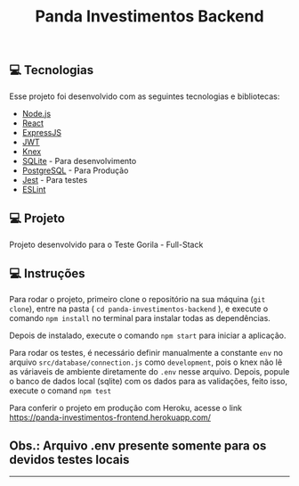 <h1 align="center">
  Panda Investimentos Backend
</h1>

<br>

## 💻 Tecnologias

Esse projeto foi desenvolvido com as seguintes tecnologias e bibliotecas:

- [Node.js](https://nodejs.org/en/)
- [React](https://reactjs.org)
- [ExpressJS](https://expressjs.com/)
- [JWT](https://jwt.io/)
- [Knex](http://knexjs.org/)
- [SQLite](https://www.sqlite.org/index.html) - Para desenvolvimento
- [PostgreSQL](https://www.postgresql.org/) - Para Produção
- [Jest](https://jestjs.io/) - Para testes
- [ESLint](https://eslint.org/)

## 💻 Projeto

Projeto desenvolvido para o Teste Gorila - Full-Stack

## 💻 Instruções

Para rodar o projeto, primeiro clone o repositório na sua máquina (`git clone`), entre na pasta ( `cd panda-investimentos-backend` ), e execute o comando `npm install` no terminal para instalar todas as dependências. 

Depois de instalado, execute o comando `npm start` para iniciar a aplicação.

Para rodar os testes, é necessário definir manualmente a constante `env` no arquivo `src/database/connection.js` como `development`, pois o knex não lê as váriaveis de ambiente diretamente do `.env` nesse arquivo.
Depois, popule o banco de dados local (sqlite) com os dados para as validações, feito isso, execute o comand `npm test` 

Para conferir o projeto em produção com Heroku, acesse o link https://panda-investimentos-frontend.herokuapp.com/

## Obs.: Arquivo .env presente somente para os devidos testes locais

---
